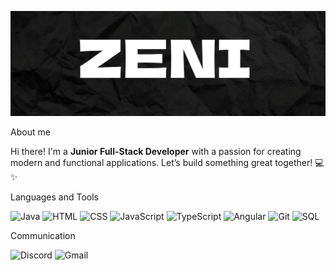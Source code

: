 ![Header](https://github.com/egordawuw3/assets/blob/main/%D0%9D%D0%BE%D0%B2%D1%8B%D0%B8%CC%86%20%D0%BF%D1%80%D0%BE%D0%B5%D0%BA%D1%82.png)

About me

Hi there! I'm a **Junior Full-Stack Developer** with a passion for creating modern and functional applications. Let’s build something great together! 💻✨

Languages and Tools

![Java](https://img.shields.io/badge/Java-1A1A1A?style=for-the-badge&logo=java&logoColor=E76F00)
![HTML](https://img.shields.io/badge/HTML-1A1A1A?style=for-the-badge&logo=html5&logoColor=FF4500)
![CSS](https://img.shields.io/badge/CSS-1A1A1A?style=for-the-badge&logo=css3&logoColor=1572B6)
![JavaScript](https://img.shields.io/badge/JavaScript-1A1A1A?style=for-the-badge&logo=javascript&logoColor=F1E05A)
![TypeScript](https://img.shields.io/badge/TypeScript-1A1A1A?style=for-the-badge&logo=typescript&logoColor=007ACC)
![Angular](https://img.shields.io/badge/Angular-1A1A1A?style=for-the-badge&logo=angular&logoColor=DD0031)
![Git](https://img.shields.io/badge/Git-1A1A1A?style=for-the-badge&logo=git&logoColor=F14E32)
![SQL](https://img.shields.io/badge/SQL-1A1A1A?style=for-the-badge&logo=postgresql&logoColor=336791)

Communication

![Discord](https://img.shields.io/badge/Discord-1A1A1A?style=for-the-badge&logo=discord&logoColor=5865F2)
![Gmail](https://img.shields.io/badge/Gmail-1A1A1A?style=for-the-badge&logo=gmail&logoColor=EA4335)



